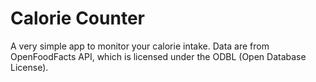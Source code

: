 # Calorie Counter

A very simple app to monitor your calorie intake.
Data are from OpenFoodFacts API, which is licensed under
the ODBL (Open Database License). 
